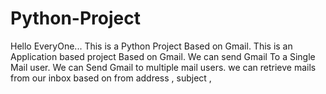 # Python-Project
Hello EveryOne...
This is a Python Project Based on Gmail.
This is an Application based project Based on Gmail.
We can send Gmail To a Single Mail user.
We can Send Gmail to multiple mail users.
we can retrieve mails from our inbox based on from address , subject , 
